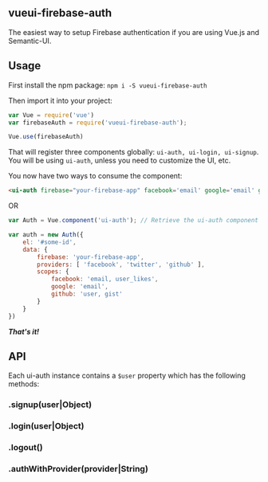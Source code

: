 ## vueui-firebase-auth
The easiest way to setup Firebase authentication if you are using Vue.js and Semantic-UI.

## Usage
First install the npm package:
```npm i -S vueui-firebase-auth```

Then import it into your project:
```js
var Vue = require('vue')
var firebaseAuth = require('vueui-firebase-auth');

Vue.use(firebaseAuth)

```
That will register three components globally: ```ui-auth, ui-login, ui-signup```. You will be
using ```ui-auth```, unless you need to customize the UI, etc.

You now have two ways to consume the component:

```html
<ui-auth firebase="your-firebase-app" facebook='email' google='email' github='user, gist' twitter></ui-auth>
```

OR

```js
var Auth = Vue.component('ui-auth'); // Retrieve the ui-auth component constructor

var auth = new Auth({
    el: '#some-id',
    data: {
        firebase: 'your-firebase-app',
        providers: [ 'facebook', 'twitter', 'github' ],
        scopes: {
            facebook: 'email, user_likes',
            google: 'email',
            github: 'user, gist'
        }
    }
})
```
***That's it!***

## API

Each ui-auth instance contains a ```$user``` property which has the following methods:

### .signup(user|Object)

### .login(user|Object)

### .logout()

### .authWithProvider(provider|String)
